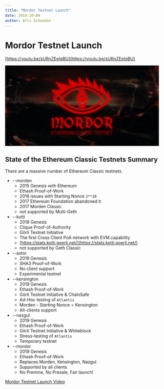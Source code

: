 ```yaml
---
title: "Mordor Testnet Launch"
date: 2019-10-04
author: Afri Schoedon
---
```


# Mordor Testnet Launch

[https://youtu.be/sURnZEeIqBU](https://youtu.be/sURnZEeIqBU)

![Mordor Testnet Launch](./mordor_wallpaper.png)

## State of the Ethereum Classic Testnets Summary

There are a massive number of Ethereum Classic testnets.

* --morden
    * 2015 Genesis with Ethereum
    * Ethash Proof-of-Work
    * 2016 issues with Starting Nonce `2**20`
    * 2017 Ethereum Foundation abandoned it
    * 2017 Morden Classic
    * not supported by Multi-Geth
* --kotti
    * 2018 Genesis
    * Clique Proof-of-Authority
    * Görli Testnet Initiative
    * The first Cross Client PoA network with EVM capability
    * [https://stats.kotti.goerli.net/](https://stats.kotti.goerli.net/)
    * not supported by Geth Classic
* --astor
    * 2019 Genesis
    * SHA3 Proof-of-Work
    * No client support
    * Experimental testnet
* --kensington
    * 2019 Genesis
    * Ethash Proof-of-Work
    * Görli Testnet Initiative & ChainSafe
    * Ad-Hoc testing of `Atlantis`
    * Morden - Starting Nonce = Kensington
    * All-clients support
* --nazgul
    * 2019 Genesis
    * Ethash Proof-of-Work
    * Görli Testnet Initiative & Whiteblock
    * Stress-testing of `Atlantis`
    * Temporary testnet    
* --mordor
    * 2019 Genesis
    * Ethash Proof-of-Work
    * Replaces Morden, Kensington, Nazgul
    * Supported by all clients
    * No Premine, No Presale, Fair launch!


[Mordor Testnet Launch Video](https://youtu.be/sURnZEeIqBU)
